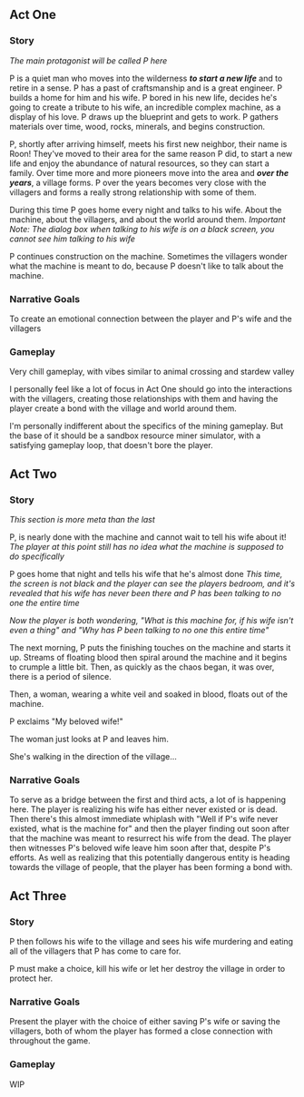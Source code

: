 ## Act One

### Story

*The main protagonist will be called P here*

P is a quiet man who moves into the wilderness ___to start a new life___ and to retire in a sense. P has a past of craftsmanship and is a great engineer. P builds a home for him and his wife. P bored in his new life, decides he's going to create a tribute to his wife, an incredible complex machine, as a display of his love. P draws up the blueprint and gets to work. P gathers materials over time, wood, rocks, minerals, and begins construction. 

P, shortly after arriving himself, meets his first new neighbor, their name is Roon! They've moved to their area for the same reason P did, to start a new life and enjoy the abundance of natural resources, so they can start a family. Over time more and more pioneers move into the area and ___over the years___, a village forms. P over the years becomes very close with the villagers and forms a really strong relationship with some of them.

During this time P goes home every night and talks to his wife. About the machine, about the villagers, and about the world around them. *Important Note: The dialog box when talking to his wife is on a black screen, you cannot see him talking to his wife*

P continues construction on the machine. Sometimes the villagers wonder what the machine is meant to do, because P doesn't like to talk about the machine.

### Narrative Goals

To create an emotional connection between the player and P's wife and the villagers

### Gameplay

Very chill gameplay, with vibes similar to animal crossing and stardew valley

I personally feel like a lot of focus in Act One should go into the interactions with the villagers, creating those relationships with them and having the player create a bond with the village and world around them.

I'm personally indifferent about the specifics of the mining gameplay. But the base of it should be a sandbox resource miner simulator, with a satisfying gameplay loop, that doesn't bore the player.

## Act Two

### Story

*This section is more meta than the last*

P, is nearly done with the machine and cannot wait to tell his wife about it! *The player at this point still has no idea what the machine is supposed to do specifically*

P goes home that night and tells his wife that he's almost done *This time, the screen is not black and the player can see the players bedroom, and it's revealed that his wife has never been there and P has been talking to no one the entire time*

*Now the player is both wondering, "What is this machine for, if his wife isn't even a thing" and  "Why has P been talking to no one this entire time"*

The next morning, P puts the finishing touches on the machine and starts it up. Streams of floating blood then spiral around the machine and it begins to crumple a little bit. Then, as quickly as the chaos began, it was over, there is a period of silence.

Then, a woman, wearing a white veil and soaked in blood, floats out of the machine. 

P exclaims "My beloved wife!"

The woman just looks at P and leaves him.

She's walking in the direction of the village...

### Narrative Goals

To serve as a bridge between the first and third acts, a lot of is happening here. The player is realizing his wife has either never existed or is dead. Then there's this almost immediate whiplash with "Well if P's wife never existed, what is the machine for" and then the player finding out soon after that the machine was meant to resurrect his wife from the dead. The player then witnesses P's beloved wife leave him soon after that, despite P's efforts. As well as realizing that this potentially dangerous entity is heading towards the village of people, that the player has been forming a bond with.

## Act Three

### Story

P then follows his wife to the village and sees his wife murdering and eating all of the villagers that P has come to care for. 

P must make a choice, kill his wife or let her destroy the village in order to protect her.

### Narrative Goals

Present the player with the choice of either saving P's wife or saving the villagers, both of whom the player has formed a close connection with throughout the game.
### Gameplay

WIP